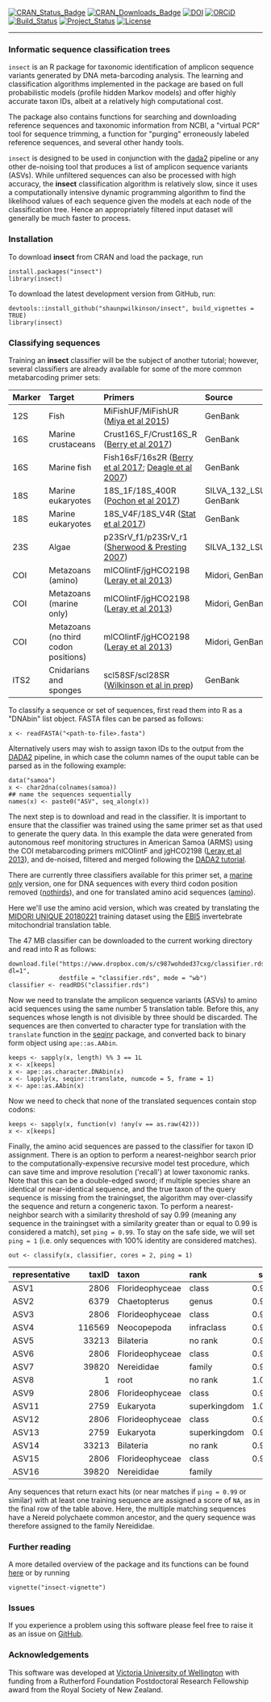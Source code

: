 [![CRAN\_Status\_Badge](http://www.r-pkg.org/badges/version/insect)](https://cran.r-project.org/package=insect)
[![CRAN\_Downloads\_Badge](http://cranlogs.r-pkg.org/badges/grand-total/insect)](https://cran.r-project.org/package=insect)
[![DOI](https://zenodo.org/badge/87808693.svg)](https://zenodo.org/badge/latestdoi/87808693)
[![ORCiD](https://img.shields.io/badge/ORCiD-0000--0002--7332--7931-brightgreen.svg)](http://orcid.org/0000-0002-7332-7931)
[![Build\_Status](https://travis-ci.org/shaunpwilkinson/insect.svg?branch=master)](https://travis-ci.org/shaunpwilkinson/insect)
[![Project\_Status](http://www.repostatus.org/badges/latest/active.svg)](http://www.repostatus.org/#active)
[![License](https://img.shields.io/badge/License-GPL%20v3-blue.svg)](http://www.gnu.org/licenses/gpl-3.0)

------------------------------------------------------------------------

### Informatic sequence classification trees

`insect` is an R package for taxonomic identification of amplicon
sequence variants generated by DNA meta-barcoding analysis. The learning
and classification algorithms implemented in the package are based on
full probabilistic models (profile hidden Markov models) and offer
highly accurate taxon IDs, albeit at a relatively high computational
cost.

The package also contains functions for searching and downloading
reference sequences and taxonomic information from NCBI, a "virtual PCR"
tool for sequence trimming, a function for "purging" erroneously labeled
reference sequences, and several other handy tools.

`insect` is designed to be used in conjunction with the
[dada2](https://benjjneb.github.io/dada2/index.html) pipeline or any
other de-noising tool that produces a list of amplicon sequence variants
(ASVs). While unfiltered sequences can also be processed with high
accuracy, the **insect** classification algorithm is relatively slow,
since it uses a computationally intensive dynamic programming algorithm
to find the likelihood values of each sequence given the models at each
node of the classification tree. Hence an appropriately filtered input
dataset will generally be much faster to process.

### Installation

To download **insect** from CRAN and load the package, run

    install.packages("insect")
    library(insect)

To download the latest development version from GitHub, run:

    devtools::install_github("shaunpwilkinson/insect", build_vignettes = TRUE) 
    library(insect)

### Classifying sequences

Training an **insect** classifier will be the subject of another
tutorial; however, several classifiers are already available for some of
the more common metabarcoding primer sets:

<!-- note newlines needed between html tags and code chunk -->
<table>
<thead>
<tr class="header">
<th align="left">Marker</th>
<th align="left">Target</th>
<th align="left">Primers</th>
<th align="left">Source</th>
<th align="left">Version</th>
<th align="right">Date</th>
<th align="left">Download</th>
</tr>
</thead>
<tbody>
<tr class="odd">
<td align="left">12S</td>
<td align="left">Fish</td>
<td align="left">MiFishUF/MiFishUR (<a href="https://www.ncbi.nlm.nih.gov/pubmed/26587265">Miya et al 2015</a>)</td>
<td align="left">GenBank</td>
<td align="left">1</td>
<td align="right">20181111</td>
<td align="left"><a href="https://www.dropbox.com/s/fv3dpvws6zjvtib/classifier.rds?dl=1">RDS (9MB)</a></td>
</tr>
<tr class="even">
<td align="left">16S</td>
<td align="left">Marine crustaceans</td>
<td align="left">Crust16S_F/Crust16S_R (<a href="https://www.ncbi.nlm.nih.gov/pmc/articles/PMC5528208/">Berry et al 2017</a>)</td>
<td align="left">GenBank</td>
<td align="left">4</td>
<td align="right">20180626</td>
<td align="left"><a href="https://www.dropbox.com/s/9vl9gj3frw7ng1m/classifier.rds?dl=1">RDS (7.1 MB)</a></td>
</tr>
<tr class="odd">
<td align="left">16S</td>
<td align="left">Marine fish</td>
<td align="left">Fish16sF/16s2R (<a href="https://www.ncbi.nlm.nih.gov/pmc/articles/PMC5528208/">Berry et al 2017</a>; <a href="https://www.ncbi.nlm.nih.gov/pmc/articles/PMC1959119/">Deagle et al 2007</a>)</td>
<td align="left">GenBank</td>
<td align="left">4</td>
<td align="right">20180627</td>
<td align="left"><a href="https://www.dropbox.com/s/fvfrd46exdah037/classifier.rds?dl=1">RDS (6.8MB)</a></td>
</tr>
<tr class="even">
<td align="left">18S</td>
<td align="left">Marine eukaryotes</td>
<td align="left">18S_1F/18S_400R (<a href="https://www.ncbi.nlm.nih.gov/pubmed/24023913">Pochon et al 2017</a>)</td>
<td align="left">SILVA_132_LSUParc, GenBank</td>
<td align="left">5</td>
<td align="right">20180709</td>
<td align="left"><a href="https://www.dropbox.com/s/rmhh1g73jtipagu/classifier.rds?dl=1">RDS (11.8 MB)</a></td>
</tr>
<tr class="odd">
<td align="left">18S</td>
<td align="left">Marine eukaryotes</td>
<td align="left">18S_V4F/18S_V4R (<a href="https://www.ncbi.nlm.nih.gov/pubmed/28947818">Stat et al 2017</a>)</td>
<td align="left">GenBank</td>
<td align="left">4</td>
<td align="right">20180525</td>
<td align="left"><a href="https://www.dropbox.com/s/s315gxuo4p24kx8/classifier.rds?dl=1">RDS (11.5 MB)</a></td>
</tr>
<tr class="even">
<td align="left">23S</td>
<td align="left">Algae</td>
<td align="left">p23SrV_f1/p23SrV_r1 (<a href="https://onlinelibrary.wiley.com/doi/abs/10.1111/j.1529-8817.2007.00341.x">Sherwood &amp; Presting 2007</a>)</td>
<td align="left">SILVA_132_LSUParc</td>
<td align="left">1</td>
<td align="right">20180715</td>
<td align="left"><a href="https://www.dropbox.com/s/6o8cauqrlgnmwp5/classifier.rds?dl=1">RDS (26.9MB)</a></td>
</tr>
<tr class="odd">
<td align="left">COI</td>
<td align="left">Metazoans (amino)</td>
<td align="left">mlCOIintF/jgHCO2198 (<a href="https://frontiersinzoology.biomedcentral.com/articles/10.1186/1742-9994-10-34">Leray et al 2013</a>)</td>
<td align="left">Midori, GenBank</td>
<td align="left">4aa</td>
<td align="right">20181009</td>
<td align="left"><a href="https://www.dropbox.com/s/c987wohded37cxg/classifier.rds?dl=1">RDS (47 MB)</a></td>
</tr>
<tr class="even">
<td align="left">COI</td>
<td align="left">Metazoans (marine only)</td>
<td align="left">mlCOIintF/jgHCO2198 (<a href="https://frontiersinzoology.biomedcentral.com/articles/10.1186/1742-9994-10-34">Leray et al 2013</a>)</td>
<td align="left">Midori, GenBank</td>
<td align="left">4mo</td>
<td align="right">20181009</td>
<td align="left"><a href="https://www.dropbox.com/s/vn1yit2wkug9f7p/classifier.rds?dl=1">RDS (34.1 MB)</a></td>
</tr>
<tr class="odd">
<td align="left">COI</td>
<td align="left">Metazoans (no third codon positions)</td>
<td align="left">mlCOIintF/jgHCO2198 (<a href="https://frontiersinzoology.biomedcentral.com/articles/10.1186/1742-9994-10-34">Leray et al 2013</a>)</td>
<td align="left">Midori, GenBank</td>
<td align="left">4nt</td>
<td align="right">20181009</td>
<td align="left"><a href="https://www.dropbox.com/s/bfvqnggi4jt591i/classifier.rds?dl=1">RDS (51.9 MB)</a></td>
</tr>
<tr class="even">
<td align="left">ITS2</td>
<td align="left">Cnidarians and sponges</td>
<td align="left">scl58SF/scl28SR (<a href="https://www.dropbox.com/s/6hcs1goju60wqi4/README.txt?dl=1">Wilkinson et al in prep</a>)</td>
<td align="left">GenBank</td>
<td align="left">5</td>
<td align="right">20180920</td>
<td align="left"><a href="https://www.dropbox.com/s/f07cka6308ebk2o/classifier.rds?dl=1">RDS (6.6 MB)</a></td>
</tr>
</tbody>
</table>

To classify a sequence or set of sequences, first read them into R as a
"DNAbin" list object. FASTA files can be parsed as follows:

    x <- readFASTA("<path-to-file>.fasta")

Alternatively users may wish to assign taxon IDs to the output from the
[DADA2](https://www.nature.com/articles/nmeth.3869) pipeline, in which
case the column names of the ouput table can be parsed as in the
following example:

    data("samoa") 
    x <- char2dna(colnames(samoa))
    ## name the sequences sequentially
    names(x) <- paste0("ASV", seq_along(x))

The next step is to download and read in the classifier. It is important
to ensure that the classifier was trained using the same primer set as
that used to generate the query data. In this example the data were
generated from autonomous reef monitoring structures in American Samoa
(ARMS) using the COI metabarcoding primers mlCOIintF and jgHCO2198
([Leray et al
2013](https://frontiersinzoology.biomedcentral.com/articles/10.1186/1742-9994-10-34)),
and de-noised, filtered and merged following the [DADA2
tutorial](https://benjjneb.github.io/dada2/tutorial.html).

There are currently three classifiers available for this primer set, a
[marine
only](https://www.dropbox.com/s/vn1yit2wkug9f7p/classifier.rds?dl=1)
version, one for DNA sequences with every third codon position removed
([nothirds](https://www.dropbox.com/s/bfvqnggi4jt591i/classifier.rds?dl=1)),
and one for translated amino acid sequences
([amino](https://www.dropbox.com/s/c987wohded37cxg/classifier.rds?dl=1)).

Here we'll use the amino acid version, which was created by translating
the [MIDORI UNIQUE 20180221](http://reference-midori.info/download.php)
training dataset using the
[EBI5](https://www.ebi.ac.uk/ena/browse/translation-tables) invertebrate
mitochondrial translation table.

The 47 MB classifier can be downloaded to the current working directory
and read into R as follows:

    download.file("https://www.dropbox.com/s/c987wohded37cxg/classifier.rds?dl=1", 
                  destfile = "classifier.rds", mode = "wb")
    classifier <- readRDS("classifier.rds")

Now we need to translate the amplicon sequence variants (ASVs) to amino
acid sequences using the same number 5 translation table. Before this,
any sequences whose length is not divisible by three should be
discarded. The sequences are then converted to character type for
translation with the `translate` function in the
[seqinr](https://cran.r-project.org/package=seqinr) package, and
converted back to binary form object using `ape::as.AAbin`.

    keeps <- sapply(x, length) %% 3 == 1L
    x <- x[keeps]
    x <- ape::as.character.DNAbin(x)
    x <- lapply(x, seqinr::translate, numcode = 5, frame = 1)
    x <- ape::as.AAbin(x)

Now we need to check that none of the translated sequences contain stop
codons:

    keeps <- sapply(x, function(v) !any(v == as.raw(42)))
    x <- x[keeps]

Finally, the amino acid sequences are passed to the classifier for taxon
ID assignment. There is an option to perform a nearest-neighbor search
prior to the computationally-expensive recursive model test procedure,
which can save time and improve resolution ('recall') at lower taxonomic
ranks. Note that this can be a double-edged sword; if multiple species
share an identical or near-identical sequence, and the true taxon of the
query sequence is missing from the trainingset, the algorithm may
over-classify the sequence and return a congeneric taxon. To perform a
nearest-neighbor search with a similarity threshold of say 0.99 (meaning
any sequence in the trainingset with a similarity greater than or equal
to 0.99 is considered a match), set `ping = 0.99`. To stay on the safe
side, we will set `ping = 1` (i.e. only sequences with 100% identity are
considered matches).

    out <- classify(x, classifier, cores = 2, ping = 1)

<!-- note newlines needed between html tags and code chunk -->
<table>
<thead>
<tr class="header">
<th align="left">representative</th>
<th align="right">taxID</th>
<th align="left">taxon</th>
<th align="left">rank</th>
<th align="right">score</th>
<th align="left">kingdom</th>
<th align="left">phylum</th>
<th align="left">class</th>
<th align="left">order</th>
<th align="left">family</th>
<th align="left">genus</th>
<th align="left">species</th>
</tr>
</thead>
<tbody>
<tr class="odd">
<td align="left">ASV1</td>
<td align="right">2806</td>
<td align="left">Florideophyceae</td>
<td align="left">class</td>
<td align="right">0.9966</td>
<td align="left"></td>
<td align="left"></td>
<td align="left">Florideophyceae</td>
<td align="left"></td>
<td align="left"></td>
<td align="left"></td>
<td align="left"></td>
</tr>
<tr class="even">
<td align="left">ASV2</td>
<td align="right">6379</td>
<td align="left">Chaetopterus</td>
<td align="left">genus</td>
<td align="right">0.9881</td>
<td align="left">Metazoa</td>
<td align="left">Annelida</td>
<td align="left">Polychaeta</td>
<td align="left">Spionida</td>
<td align="left">Chaetopteridae</td>
<td align="left">Chaetopterus</td>
<td align="left"></td>
</tr>
<tr class="odd">
<td align="left">ASV3</td>
<td align="right">2806</td>
<td align="left">Florideophyceae</td>
<td align="left">class</td>
<td align="right">0.9769</td>
<td align="left"></td>
<td align="left"></td>
<td align="left">Florideophyceae</td>
<td align="left"></td>
<td align="left"></td>
<td align="left"></td>
<td align="left"></td>
</tr>
<tr class="even">
<td align="left">ASV4</td>
<td align="right">116569</td>
<td align="left">Neocopepoda</td>
<td align="left">infraclass</td>
<td align="right">0.9985</td>
<td align="left">Metazoa</td>
<td align="left">Arthropoda</td>
<td align="left">Hexanauplia</td>
<td align="left"></td>
<td align="left"></td>
<td align="left"></td>
<td align="left"></td>
</tr>
<tr class="odd">
<td align="left">ASV5</td>
<td align="right">33213</td>
<td align="left">Bilateria</td>
<td align="left">no rank</td>
<td align="right">0.9456</td>
<td align="left">Metazoa</td>
<td align="left"></td>
<td align="left"></td>
<td align="left"></td>
<td align="left"></td>
<td align="left"></td>
<td align="left"></td>
</tr>
<tr class="even">
<td align="left">ASV6</td>
<td align="right">2806</td>
<td align="left">Florideophyceae</td>
<td align="left">class</td>
<td align="right">0.9973</td>
<td align="left"></td>
<td align="left"></td>
<td align="left">Florideophyceae</td>
<td align="left"></td>
<td align="left"></td>
<td align="left"></td>
<td align="left"></td>
</tr>
<tr class="odd">
<td align="left">ASV7</td>
<td align="right">39820</td>
<td align="left">Nereididae</td>
<td align="left">family</td>
<td align="right">0.9110</td>
<td align="left">Metazoa</td>
<td align="left">Annelida</td>
<td align="left">Polychaeta</td>
<td align="left">Phyllodocida</td>
<td align="left">Nereididae</td>
<td align="left"></td>
<td align="left"></td>
</tr>
<tr class="even">
<td align="left">ASV8</td>
<td align="right">1</td>
<td align="left">root</td>
<td align="left">no rank</td>
<td align="right">1.0000</td>
<td align="left"></td>
<td align="left"></td>
<td align="left"></td>
<td align="left"></td>
<td align="left"></td>
<td align="left"></td>
<td align="left"></td>
</tr>
<tr class="odd">
<td align="left">ASV9</td>
<td align="right">2806</td>
<td align="left">Florideophyceae</td>
<td align="left">class</td>
<td align="right">0.9147</td>
<td align="left"></td>
<td align="left"></td>
<td align="left">Florideophyceae</td>
<td align="left"></td>
<td align="left"></td>
<td align="left"></td>
<td align="left"></td>
</tr>
<tr class="even">
<td align="left">ASV11</td>
<td align="right">2759</td>
<td align="left">Eukaryota</td>
<td align="left">superkingdom</td>
<td align="right">1.0000</td>
<td align="left"></td>
<td align="left"></td>
<td align="left"></td>
<td align="left"></td>
<td align="left"></td>
<td align="left"></td>
<td align="left"></td>
</tr>
<tr class="odd">
<td align="left">ASV12</td>
<td align="right">2806</td>
<td align="left">Florideophyceae</td>
<td align="left">class</td>
<td align="right">0.9424</td>
<td align="left"></td>
<td align="left"></td>
<td align="left">Florideophyceae</td>
<td align="left"></td>
<td align="left"></td>
<td align="left"></td>
<td align="left"></td>
</tr>
<tr class="even">
<td align="left">ASV13</td>
<td align="right">2759</td>
<td align="left">Eukaryota</td>
<td align="left">superkingdom</td>
<td align="right">0.9999</td>
<td align="left"></td>
<td align="left"></td>
<td align="left"></td>
<td align="left"></td>
<td align="left"></td>
<td align="left"></td>
<td align="left"></td>
</tr>
<tr class="odd">
<td align="left">ASV14</td>
<td align="right">33213</td>
<td align="left">Bilateria</td>
<td align="left">no rank</td>
<td align="right">0.9456</td>
<td align="left">Metazoa</td>
<td align="left"></td>
<td align="left"></td>
<td align="left"></td>
<td align="left"></td>
<td align="left"></td>
<td align="left"></td>
</tr>
<tr class="even">
<td align="left">ASV15</td>
<td align="right">2806</td>
<td align="left">Florideophyceae</td>
<td align="left">class</td>
<td align="right">0.9530</td>
<td align="left"></td>
<td align="left"></td>
<td align="left">Florideophyceae</td>
<td align="left"></td>
<td align="left"></td>
<td align="left"></td>
<td align="left"></td>
</tr>
<tr class="odd">
<td align="left">ASV16</td>
<td align="right">39820</td>
<td align="left">Nereididae</td>
<td align="left">family</td>
<td align="right">NA</td>
<td align="left">Metazoa</td>
<td align="left">Annelida</td>
<td align="left">Polychaeta</td>
<td align="left">Phyllodocida</td>
<td align="left">Nereididae</td>
<td align="left"></td>
<td align="left"></td>
</tr>
</tbody>
</table>

Any sequences that return exact hits (or near matches if `ping = 0.99`
or similar) with at least one training sequence are assigned a score of
`NA`, as in the final row of the table above. Here, the multiple
matching sequences have a Nereid polychaete common ancestor, and the
query sequence was therefore assigned to the family Nereididae.

### Further reading

A more detailed overview of the package and its functions can be found
[here](https://rpubs.com/shaunpwilkinson/insect) or by running

    vignette("insect-vignette")

### Issues

If you experience a problem using this software please feel free to
raise it as an issue on
[GitHub](http://github.com/shaunpwilkinson/insect/issues).

### Acknowledgements

This software was developed at [Victoria University of
Wellington](http://www.victoria.ac.nz/) with funding from a Rutherford
Foundation Postdoctoral Research Fellowship award from the Royal Society
of New Zealand.
